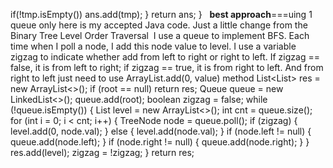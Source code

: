 if(!tmp.isEmpty()) ans.add(tmp);
}
return ans;
}
​
​
**best approach**===uing 1 queue only
here is my accepted Java code. Just a little change from the Binary Tree Level Order Traversal
​
I use a queue to implement BFS. Each time when I poll a node, I add this node value to level. I use a variable zigzag to indicate whether add from left to right or right to left. If zigzag == false, it is from left to right; if zigzag == true, it is from right to left.
And from right to left just need to use ArrayList.add(0, value) method
​
List<List<Integer>> res = new ArrayList<>();
if (root == null) return res;
Queue<TreeNode> queue = new LinkedList<>();
queue.add(root);
boolean zigzag = false;
while (!queue.isEmpty()) {
List<Integer> level = new ArrayList<>();
int cnt = queue.size();
for (int i = 0; i < cnt; i++) {
TreeNode node = queue.poll();
if (zigzag) {
level.add(0, node.val);
}
else {
level.add(node.val);
}
if (node.left != null) {
queue.add(node.left);
}
if (node.right != null) {
queue.add(node.right);
}
}
res.add(level);
zigzag = !zigzag;
}
return res;
​
